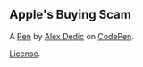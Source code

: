 Apple's Buying Scam
-------------------


A [Pen](https://codepen.io/Xrafter/pen/eyrepG) by [Alex Dedic](https://codepen.io/Xrafter) on [CodePen](https://codepen.io).

[License](https://codepen.io/Xrafter/pen/eyrepG/license).